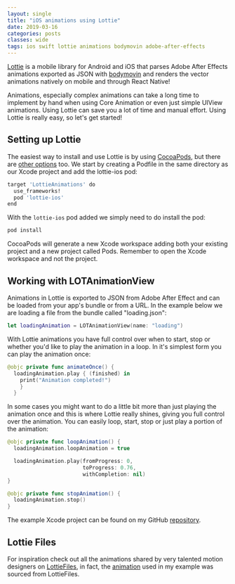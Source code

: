 ```yaml
---
layout: single
title: "iOS animations using Lottie"
date: 2019-03-16
categories: posts
classes: wide
tags: ios swift lottie animations bodymovin adobe-after-effects
---
```


[Lottie](https://github.com/airbnb/lottie-ios) is a mobile library for Android and iOS that parses Adobe After Effects animations exported as JSON with [bodymovin](https://github.com/bodymovin/bodymovin) and renders the vector animations natively on mobile and through React Native!

Animations, especially complex animations can take a long time to implement by hand when using Core Animation or even just simple UIView animations. Using Lottie can save you a lot of time and manual effort. Using Lottie is really easy, so let's get started!

## Setting up Lottie

The easiest way to install and use Lottie is by using [CocoaPods](https://cocoapods.org), but there are [other options](https://github.com/airbnb/lottie-ios#installing-lottie) too. We start by creating a Podfile in the same directory as our Xcode project and add the lottie-ios pod:

```bash
target 'LottieAnimations' do
  use_frameworks!
  pod 'lottie-ios'
end
```

With the `lottie-ios` pod added we simply need to do install the pod:

```bash
pod install
```

CocoaPods will generate a new Xcode workspace adding both your existing project and a new project called Pods. Remember to open the Xcode workspace and not the project.

## Working with LOTAnimationView

Animations in Lottie is exported to JSON from Adobe After Effect and can be loaded from your app's bundle or from a URL. In the example below we are loading a file from the bundle called "loading.json":

```swift
let loadingAnimation = LOTAnimationView(name: "loading")
```

With Lottie animations you have full control over when to start, stop or whether you'd like to play the animation in a loop. In it's simplest form you can play the animation once:

```swift
@objc private func animateOnce() {
  loadingAnimation.play { (finished) in
    print("Animation completed!")
    }
  }
```
In some cases you might want to do a little bit more than just playing the animation once and this is where Lottie really shines, giving you full control over the animation. You can easily loop, start, stop or just play a portion of the animation:

```swift
@objc private func loopAnimation() {
  loadingAnimation.loopAnimation = true

  loadingAnimation.play(fromProgress: 0,
                        toProgress: 0.76,
                        withCompletion: nil)
}
```
```swift
@objc private func stopAnimation() {
  loadingAnimation.stop()
}
```

The example Xcode project can be found on my GitHub [repository](https://github.com/rynaardb/ios-animations-using-lottie).

## Lottie Files

For inspiration check out all the animations shared by very talented motion designers on [LottieFiles](https://lottiefiles.com), in fact, the [animation](https://lottiefiles.com/4693-loading) used in my example was sourced from LottieFiles.